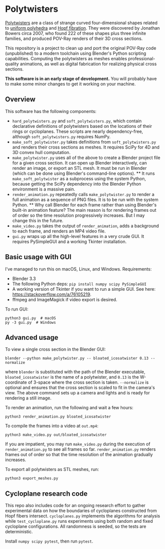 # Polytwisters

[Polytwisters](https://www.polytope.net/hedrondude/twisters.htm) are a class of strange curved four-dimensional shapes related to [uniform polyhedra](https://en.wikipedia.org/wiki/Uniform_polyhedron) and [Hopf fibration](https://en.wikipedia.org/wiki/Hopf_fibration). They were discovered by Jonathan Bowers circa 2007, who found 222 of these shapes plus three infinite families, and produced POV-Ray renders of their 3D cross sections.

This repository is a project to clean up and port the original POV-Ray code (unpublished) to a modern toolchain using Blender's Python scripting capabilities. Computing the polytwisters as meshes enables professional-quality animations, as well as digital fabrication for realizing physical cross sections.

**This software is in an early stage of development.** You will probably have to make some minor changes to get it working on your machine.

## Overview

This software has the following components:

* `hard_polytwisters.py` and `soft_polytwisters.py`, which contain declarative definitions of polytwisters based on the locations of their rings or cycloplanes. These scripts are nearly dependency-free, although `soft_polytwisters.py` requires NumPy.
* `make_soft_polytwister.py` takes definitions from `soft_polytwisters.py` and renders their cross sections as meshes. It requires SciPy for 4D and 3D convex hull computation.
* `make_polytwister.py` uses all of the above to create a Blender project file for a given cross section. It can open up Blender interactively, can render an image, or export an STL mesh. It must be run in Blender (which can be done using Blender's command-line options).
** It runs `make_soft_polytwister` as a subprocess using the system Python, because getting the SciPy dependency into the Blender Python environment is a massive pain.
* `render_animation.py` repeatedly calls `make_polytwister.py` to render a full animation as a sequence of PNG files. It is to be run with the system Python.
** Why call Blender for each frame rather than using Blender's built-in animation feature? The main reason is for rendering frames out of order so the time resolution progressively increases. But I may change this in the future.
* `make_video.py` takes the output of `render_animation`, adds a background to each frame, and renders an MP4 video file.
* `gui.py` wraps up all the high-level features in a very crude GUI. It requires PySimpleGUI and a working Tkinter installation.

## Basic usage with GUI

I've managed to run this on macOS, Linux, and Windows. Requirements:

* Blender 3.3
* The following Python deps: `pip install numpy scipy PySimpleGUI`
* A working version of Tkinter if you want to run a simple GUI. See here: https://stackoverflow.com/a/76105219.
* ffmpeg and ImageMagick if video export is desired.

To run GUI:

```
python3 gui.py  # macOS
py -3 gui.py  # Windows
```

## Advanced usage

To view a single cross section in the Blender GUI:

    blender --python make_polytwister.py -- bloated_icosatwister 0.13 --normalize

where `blender` is substituted with the path of the Blender executable, `bloated_icosatwister` is the name of a polytwister, and `0.13` is the W-coordinate of 3-space where the cross section is taken. `--normalize` is optional and ensures that the cross section is scaled to fit in the camera's view. The above command sets up a camera and lights and is ready for rendering a still image.

To render an animation, run the following and wait a few hours:

    python3 render_animation.py bloated_icosatwister

To compile the frames into a video at `out.mp4`:

    python3 make_video.py out/bloated_icosatwister

If you are impatient, you may run `make_video.py` during the execution of `render_animation.py` to see all frames so far. `render_animation.py` renders frames out of order so that the time resolution of the animation gradually increases.

To export all polytwisters as STL meshes, run:

    python3 export_meshes.py

## Cycloplane research code

This repo also includes code for an ongoing research effort to gather experimental data on how the boundaries of cycloplanes constructed from Hopf fibers intersect. `cycloplanes.py` implements the algorithms for analysis while `test_cycloplane.py` runs experiments using both random and fixed cycloplane configurations. All randomness is seeded, so the tests are deterministic.

Install `numpy scipy pytest`, then run `pytest`.

